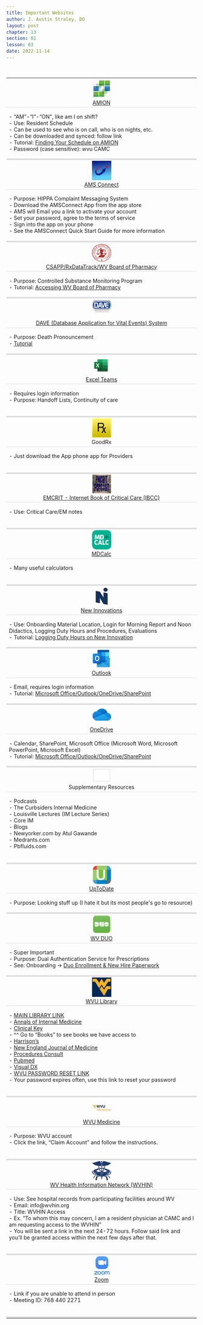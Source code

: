 ```yaml
---
title: Important Websites
author: J. Austin Straley, DO
layout: post
chapter: 13
section: 01
lesson: 03
date: 2022-11-14
---
```


<html>
    <style>
        @media screen and (max-width: 1240px) {
        table thead {
            border: none;
            clip: rect(0 0 0 0);
            height: 1px;
            margin: -1px;
            overflow: hidden;
            padding: 0;
            position: absolute;
            width: 1px; }
        table tr {
            border-bottom: 3px solid #ddd;
            display: block; }
        table td {
            border-bottom: 1px solid #ddd;
            display: block;
            text-align: left; }
        table td::before {
            content: attr(data-label);
            float: left; }  
        }
    </style>
    <body>
            <br>
        <table>
            <tr>
                <td style="text-align: center;"><img src="https://github.com/jzstraley/jzstraley.github.io/blob/master/assets/images/internguidepages/1.11/amionapppic.png?raw=true" alt="AMION"><br>
                <a href="https://www.amion.com/cgi-bin/ocs">AMION</a>
                </td>
                <td><p>
                    - “AM”-“I”-“ON”, like am I on shift?<br>
                    - Use: Resident Schedule<br>
                    - Can be used to see who is on call, who is on nights, etc.<br>
                    - Can be downloaded and synced: follow link<br>
                    - Tutorial: <a href="https://youtu.be/hWwKKWS5No0">Finding Your Schedule on AMION</a><br>
                    - Password (case sensitive): wvu CAMC
                    <br></p></td>
            </tr>
            <tr>
                <td style="text-align: center;"><img src="https://github.com/jzstraley/jzstraley.github.io/blob/master/assets/images/internguidepages/1.11/amsapppic.png?raw=true" alt="AMS Connect"><br>
                <a href="https://account.amsconnectapp.com/login">AMS Connect</a>
                </td>
                <td><p>
                    - Purpose: HIPPA Complaint Messaging System<br>
                    - Download the AMSConnect App from the app store<br>
                    - AMS will Email you a link to activate your account<br>
                        - Set your password, agree to the terms of service<br>
                    - Sign into the app on your phone<br>
                    - See the AMSConnect Quick Start Guide for more information
                    <br></p></td>
            </tr>
            <tr>
                <td style="text-align: center;"><img src="https://github.com/jzstraley/jzstraley.github.io/blob/master/assets/images/internguidepages/1.11/wvbopapppic.png?raw=true" alt="WVBOP"><br>
                <a href="https://www.csappwv.com/Account/Login.aspx?ReturnUrl=%2f">CSAPP/RxDataTrack/WV Board of Pharmacy</a>
                </td>
                <td><p>
                    - Purpose: Controlled Substance Monitoring Program<br>
                    - Tutorial: <a href="https://youtu.be/PkuhbUnTKi4">Accessing WV Board of Pharmacy</a>
                    <br></p></td>
            </tr>
            <tr>
                <td style="text-align: center;"><img src="https://github.com/jzstraley/jzstraley.github.io/blob/master/assets/images/internguidepages/1.11/daveapppic.png?raw=true" alt="DAVE"><br>
                <a href="https://davewv.vitalchek.com/web/Logon.aspx">DAVE (Database Application for Vital Events) System</a>
                </td>
                <td><p>
                    - Purpose: Death Pronouncement<br>
                    - <a href="https://sites.google.com/wv.gov/davetraining/home">Tutorial</a>
                    <br></p></td>
            </tr>
            <tr>
                <td style="text-align: center;"><img src="https://github.com/jzstraley/jzstraley.github.io/blob/master/assets/images/internguidepages/1.11/excelapppic.jpeg?raw=true" alt="Excel"><br>
                <a href="https://camcorg.sharepoint.com/:f:/r/sites/DPT_IAM_Internal_Medicine_Program_26296/Shared%20Documents/Med%20Service-ICU%20Team%20Lists?csf=1&web=1&e=4v9oTJ">Excel Teams</a>
                </td>
                <td><p>
                    - Requires login information<br>
                    - Purpose: Handoff Lists, Continuity of care<br>
                    <br></p></td>
            </tr>
            <tr>
                <td style="text-align: center;"><img src="https://github.com/jzstraley/jzstraley.github.io/blob/master/assets/images/internguidepages/1.11/goodrxapppic.png?raw=true" alt="GoodRx"><br>
                GoodRx
                </td>
                <td><p>
                    - Just download the App phone app for Providers<br>
                    <br></p></td>
            </tr>
            <tr>
                <td style="text-align: center;"><img src="https://github.com/jzstraley/jzstraley.github.io/blob/master/assets/images/internguidepages/1.11/emcritapppic.png?raw=true" alt="EMCRIT"><br>
                <a href="https://emcrit.org/ibcc/toc/">EMCRIT - Internet Book of Critical Care (IBCC)</a>
                </td>
                <td><p>
                    - Use: Critical Care/EM notes<br>
                    <br></p></td>
            </tr>
            <tr>
                <td style="text-align: center;"><img src="https://github.com/jzstraley/jzstraley.github.io/blob/master/assets/images/internguidepages/1.11/mdcalapppic.png?raw=true" alt="MDCalc"><br>
                <a href="https://www.mdcalc.com/">MDCalc</a>
                </td>
                <td><p>
                    - Many useful calculators<br>
                    <br></p></td>
            </tr>
            <tr>
                <td style="text-align: center;"><img src="https://github.com/jzstraley/jzstraley.github.io/blob/master/assets/images/internguidepages/1.11/newinnovapppic.png?raw=true" alt="New Innovations"><br>
                <a href="https://www.new-innov.com/login/Login.aspx">New Innovations</a>
                </td>
                <td><p>
                    - Use: Onboarding Material Location, Login for Morning Report and Noon Didactics, Logging Duty Hours and Procedures, Evaluations<br>
                    - Tutorial: <a href="https://youtu.be/dkpLhmxxwpU">Logging Duty Hours on New Innovation</a>
                    <br></p></td>
            </tr>
            <tr>
                <td style="text-align: center;"><img src="https://github.com/jzstraley/jzstraley.github.io/blob/master/assets/images/internguidepages/1.11/outlookapppic.png?raw=true" alt="Outlook"><br>
                <a href="https://outlook.office.com/mail/">Outlook</a>
                </td>
                <td><p>
                    - Email, requires login information <br>
                    - Tutorial: <a href="https://youtu.be/p6yKzWvLs74">Microsoft Office/Outlook/OneDrive/SharePoint</a>
                    <br></p></td>
            </tr>
            <tr>
                <td style="text-align: center;"><img src="https://github.com/jzstraley/jzstraley.github.io/blob/master/assets/images/internguidepages/1.11/onedriveapppic.jpeg?raw=true" alt="OneDrive"><br>
                <a href="https://login.microsoftonline.com/">OneDrive</a>
                </td>
                <td><p>
                    - Calendar, SharePoint, Microsoft Office (Microsoft Word, Microsoft PowerPoint, Microsoft Excel)<br>
                    - Tutorial: <a href="https://youtu.be/p6yKzWvLs74">Microsoft Office/Outlook/OneDrive/SharePoint</a>
                    <br></p></td>
            </tr>
            <tr>
                <td style="text-align: center;"><img src="https://github.com/jzstraley/jzstraley.github.io/blob/master/assets/images/internguidepages/1.11/otherapppic.png?raw=true" alt="Supplementary Resources"><br>
                Supplementary Resources
                </td>
                <td><p>
                    - Podcasts<br>
                        - The Curbsiders Internal Medicine<br>
                        - Louisville Lectures (IM Lecture Series)<br>
                        - Core IM<br>
                    - Blogs<br>
                        - Newyorker.com by Atul Gawande<br>
                        - Medrants.com<br>
                        - Pbfluids.com<br>
                    <br></p></td>
            </tr>
            <tr>
                <td style="text-align: center;"><img src="https://github.com/jzstraley/jzstraley.github.io/blob/master/assets/images/internguidepages/1.11/uptotdateapppic.png?raw=true" alt="UpToDate"><br>
                <a href="https://www.uptodate.com/login">UpToDate</a>
                </td>
                <td><p>
                - Purpose: Looking stuff up (I hate it but its most people's go to resource)
                    <br></p></td>
            </tr>
            <tr>
                <td style="text-align: center;"><img src="https://github.com/jzstraley/jzstraley.github.io/blob/master/assets/images/internguidepages/1.11/duoapppic.png?raw=true" alt="Duo"><br>
                <a href="https://api-30013422.duosecurity.com/portal?code=21b4d5751036bfe5&akey=DA6CSOIIKNS6NKKMM3RG">WV DUO</a>
                </td>
                <td><p>
                    - Super Important<br>
                    - Purpose: Dual Authentication Service for Prescriptions<br>
                    - See: Onboarding -> <a href="https://guide.duo.com/enrollment">Duo Enrollment & New Hire Paperwork</a>
                    <br></p></td>
            </tr>
            <tr>
                <td style="text-align: center;"><img src="https://github.com/jzstraley/jzstraley.github.io/blob/master/assets/images/internguidepages/1.11/wvuapppic.jpeg?raw=true" alt="WVUlib"><br>
                <a href="https://login.www.libproxy.wvu.edu/login?qurl=https%3a%2f%2fwww.ncbi.nlm.nih.gov%2fpubmed%3fholding%3dwvuhsclib_fft_ndi%26otool%3dwvuhsclib">WVU Library</a>
                </td>
                <td><p>
                    - <a href="https://login.www.libproxy.wvu.edu/menu">MAIN LIBRARY LINK</a><br>
                    - <a href="https://annals-org.www.libproxy.wvu.edu/aim">Annals of Internal Medicine</a><br>
                    - <a href="https://www-clinicalkey-com.www.libproxy.wvu.edu/#!/">Clinical Key</a><br>
                        - ^^ Go to “Books” to see books we have access to<br>
                    - <a href="https://lib.wvu.edu/databases/connect.php?1236803193=INVS">Harrison’s</a><br>
                    - <a href="https://www-nejm-org.www.libproxy.wvu.edu/">New England Journal of Medicine</a><br>
                    - <a href="https://www-clinicalkey-com.www.libproxy.wvu.edu/#!/browse/procedures">Procedures Consult</a><br>
                    - <a href="https://login.www.libproxy.wvu.edu/login?qurl=https%3a%2f%2fwww.ncbi.nlm.nih.gov%2fpubmed%3fholding%3dwvuhsclib_fft_ndi%26otool%3dwvuhsclib">Pubmed</a><br>
                    - <a href="https://lib.wvu.edu/databases/connect.php?1444228039=INVS">Visual DX</a><br>
                    - <a href="https://login.wvu.edu/self-service">WVU PASSWORD RESET LINK</a><br>
                        - Your password expires often, use this link to reset your password<br>
                    <br></p></td>
            </tr>
            <tr>
                <td style="text-align: center;"><img src="https://github.com/jzstraley/jzstraley.github.io/blob/master/assets/images/internguidepages/1.11/wvumedapppic.jpeg?raw=true" alt="WVMED"><br>
                <a href="https://wvumedicine.org/login/">WVU Medicine</a>
                </td>
                <td><p>
                    - Purpose: WVU account<br>
                    - Click the link, “Claim Account” and follow the instructions.<br>
                    <br></p></td>
            </tr>
            <tr>
                <td style="text-align: center;"><img src="https://github.com/jzstraley/jzstraley.github.io/blob/master/assets/images/internguidepages/1.11/wvhinapppic.png?raw=true" alt="WVHIN"><br>
                <a href="https://idp.crisphealth.org/#login">WV Health Information Network (WVHIN)</a>
                </td>
                <td><p>
                    - Use: See hospital records from participating facilities around WV<br>
                    - Email: info@wvhin.org<br>
                    - Title: WVHIN Access<br>
                        - Ex. “To whom this may concern, I am a resident physician at CAMC and I am requesting access to the WVHIN”<br>
                    - You will be sent a link in the next 24-72 hours. Follow said link and you’ll be granted access within the next few days after that.<br>
                    <br></p></td>
            </tr>
            <tr>
                <td style="text-align: center;"><img src="https://github.com/jzstraley/jzstraley.github.io/blob/master/assets/images/internguidepages/1.11/zoomapppic.jpeg?raw=true" alt="Zoom"><br>
                <a href="https://wvumdtv.zoom.us/j/7684402271?pwd=M3lnR25sY0lRaFIzTjFaZ1AveCtDQT09">Zoom</a>
                </td>
                <td><p>
                    - Link if you are unable to attend in person<br>
                    - Meeting ID: 768 440 2271<br>
                    <br></p></td>
            </tr>
        </table>
    </body>
</html>